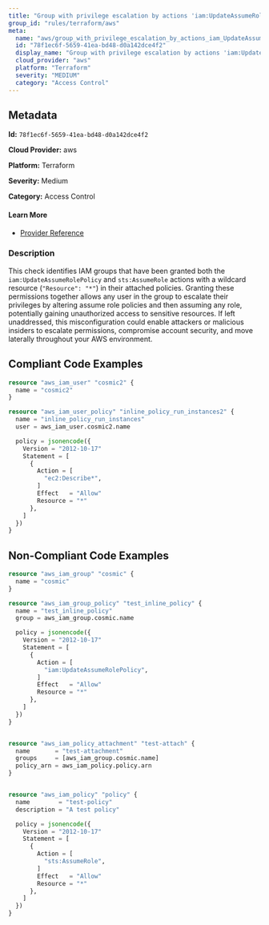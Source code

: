 ```yaml
---
title: "Group with privilege escalation by actions 'iam:UpdateAssumeRolePolicy' and 'sts:AssumeRole'"
group_id: "rules/terraform/aws"
meta:
  name: "aws/group_with_privilege_escalation_by_actions_iam_UpdateAssumeRolePolicy_and_sts_AssumeRole"
  id: "78f1ec6f-5659-41ea-bd48-d0a142dce4f2"
  display_name: "Group with privilege escalation by actions 'iam:UpdateAssumeRolePolicy' and 'sts:AssumeRole'"
  cloud_provider: "aws"
  platform: "Terraform"
  severity: "MEDIUM"
  category: "Access Control"
---
```

## Metadata

**Id:** `78f1ec6f-5659-41ea-bd48-d0a142dce4f2`

**Cloud Provider:** aws

**Platform:** Terraform

**Severity:** Medium

**Category:** Access Control

#### Learn More

 - [Provider Reference](https://registry.terraform.io/providers/hashicorp/aws/latest/docs/resources/iam_group_policy#policy)

### Description

 This check identifies IAM groups that have been granted both the `iam:UpdateAssumeRolePolicy` and `sts:AssumeRole` actions with a wildcard resource (`"Resource": "*"`) in their attached policies. Granting these permissions together allows any user in the group to escalate their privileges by altering assume role policies and then assuming any role, potentially gaining unauthorized access to sensitive resources. If left unaddressed, this misconfiguration could enable attackers or malicious insiders to escalate permissions, compromise account security, and move laterally throughout your AWS environment.


## Compliant Code Examples
```terraform
resource "aws_iam_user" "cosmic2" {
  name = "cosmic2"
}

resource "aws_iam_user_policy" "inline_policy_run_instances2" {
  name = "inline_policy_run_instances"
  user = aws_iam_user.cosmic2.name

  policy = jsonencode({
    Version = "2012-10-17"
    Statement = [
      {
        Action = [
          "ec2:Describe*",
        ]
        Effect   = "Allow"
        Resource = "*"
      },
    ]
  })
}

```
## Non-Compliant Code Examples
```terraform
resource "aws_iam_group" "cosmic" {
  name = "cosmic"
}

resource "aws_iam_group_policy" "test_inline_policy" {
  name = "test_inline_policy"
  group = aws_iam_group.cosmic.name

  policy = jsonencode({
    Version = "2012-10-17"
    Statement = [
      {
        Action = [
          "iam:UpdateAssumeRolePolicy",
        ]
        Effect   = "Allow"
        Resource = "*"
      },
    ]
  })
}


resource "aws_iam_policy_attachment" "test-attach" {
  name       = "test-attachment"
  groups     = [aws_iam_group.cosmic.name]
  policy_arn = aws_iam_policy.policy.arn
}


resource "aws_iam_policy" "policy" {
  name        = "test-policy"
  description = "A test policy"

  policy = jsonencode({
    Version = "2012-10-17"
    Statement = [
      {
        Action = [
          "sts:AssumeRole",
        ]
        Effect   = "Allow"
        Resource = "*"
      },
    ]
  })
}

```